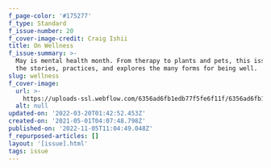 ```yaml
---
f_page-color: '#175277'
f_type: Standard
f_issue-number: 20
f_cover-image-credit: Craig Ishii
title: On Wellness
f_issue-summary: >-
  May is mental health month. From therapy to plants and pets, this issue shares
  the stories, practices, and explores the many forms for being well.
slug: wellness
f_cover-image:
  url: >-
    https://uploads-ssl.webflow.com/6356ad6fb1edb77f5fe6f11f/6356ad6fb1edb78cb3e6fa22_61be473a75a355695fdb606a_608cd03cc850cd62cc2fe545_Yo20Magazine20-20Wellness20-20Cover.png
  alt: null
updated-on: '2022-03-20T01:42:52.453Z'
created-on: '2021-05-01T04:07:48.798Z'
published-on: '2022-11-05T11:04:49.048Z'
f_repurposed-articles: []
layout: '[issue].html'
tags: issue
---
```



